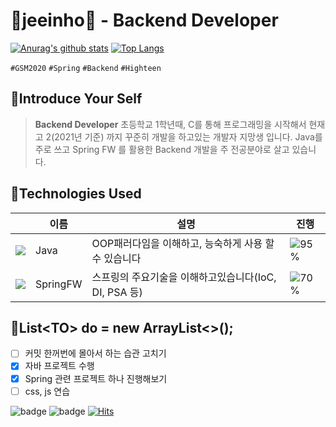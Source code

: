 # 🍦jeeinho🍦 - Backend Developer
[![Anurag's github stats](https://github-readme-stats.vercel.app/api?username=key-del-jeeinho&show_icons=true&theme=vuefy)](https://github.com/key-del-jeeinho/github-readme-stats)
[![Top Langs](https://github-readme-stats.vercel.app/api/top-langs/?username=key-del-jeeinho&hide=r,jupyter%20notebook,c%23)](https://github.com/anuraghazra/github-readme-stats)

`#GSM2020` `#Spring` `#Backend` `#Highteen`

## 📗Introduce Your Self
> **Backend Developer**
> 초등학교 1학년때, C를 통해 프로그래밍을 시작해서 현재 고 2(2021년 기준) 까지 꾸준히 개발을 하고있는 개발자 지망생 입니다.
> Java를 주로 쓰고 Spring FW 를 활용한 Backend 개발을 주 전공분야로 살고 있습니다.

## 📘Technologies Used
||이름|설명|진행|
|---|---|---|---|
|![](https://img.icons8.com/color/24/000000/java-coffee-cup-logo.png)|Java|OOP패러다임을 이해하고, 능숙하게 사용 할 수 있습니다|![95%](https://progress-bar.dev/95)|
|![](https://img.icons8.com/color/24/000000/java-coffee-cup-logo.png)|SpringFW|스프링의 주요기술을 이해하고있습니다(IoC, DI, PSA 등)|![70%](https://progress-bar.dev/70)|

## 📙List\<TO> do = new ArrayList<>();
- [ ] 커밋 한꺼번에 몰아서 하는 습관 고치기
- [x] 자바 프로젝트 수행
- [x] Spring 관련 프로젝트 하나 진행해보기
- [ ] css, js 연습

![badge](https://img.shields.io/badge/github-GIVEME--STAR-red)
![badge](https://img.shields.io/github/commit-activity/m/key-del-jeeinho/BetRiot)
[![Hits](https://hits.seeyoufarm.com/api/count/incr/badge.svg?url=https%3A%2F%2Fgithub.com%2FDavidHabot&count_bg=%234FC83D&title_bg=%23555555&icon=&icon_color=%23E7E7E7&title=hits&edge_flat=false)](https://hits.seeyoufarm.com)
